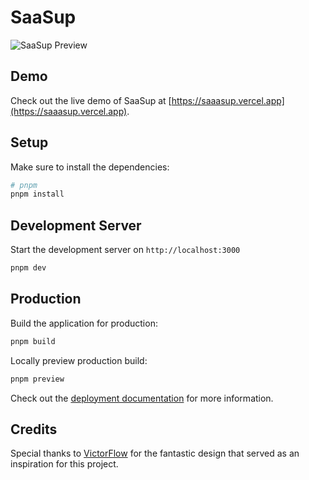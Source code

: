 # SaaSup

![SaaSup Preview](https://github.com/denys-petryniak/saasup/assets/16530588/df265948-6a98-43ab-a58e-b05464ed21f0)

## Demo

Check out the live demo of SaaSup at [https://saaasup.vercel.app](https://saaasup.vercel.app).

## Setup

Make sure to install the dependencies:

```bash
# pnpm
pnpm install
```

## Development Server

Start the development server on `http://localhost:3000`

```bash
pnpm dev
```

## Production

Build the application for production:

```bash
pnpm build
```

Locally preview production build:

```bash
pnpm preview
```

Check out the [deployment documentation](https://nuxt.com/docs/getting-started/deployment) for more information.

## Credits

Special thanks to [VictorFlow](https://www.figma.com/@victorflow) for the fantastic design that served as an inspiration for this project.
